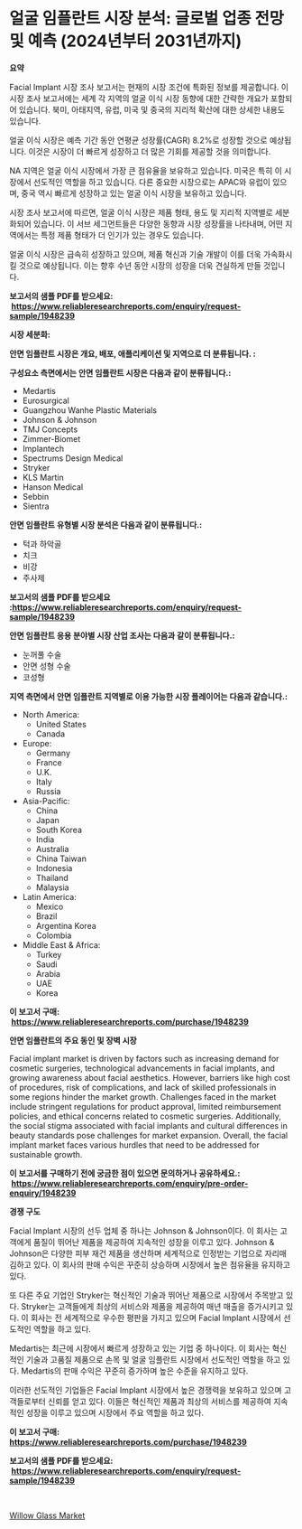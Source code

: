 <p><h1>얼굴 임플란트 시장 분석: 글로벌 업종 전망 및 예측 (2024년부터 2031년까지)</h1></p><p><strong>요약</strong></p>
<p><p>Facial Implant 시장 조사 보고서는 현재의 시장 조건에 특화된 정보를 제공합니다. 이 시장 조사 보고서에는 세계 각 지역의 얼굴 이식 시장 동향에 대한 간략한 개요가 포함되어 있습니다. 북미, 아태지역, 유럽, 미국 및 중국의 지리적 확산에 대한 상세한 내용도 있습니다.</p><p>얼굴 이식 시장은 예측 기간 동안 연평균 성장률(CAGR) 8.2%로 성장할 것으로 예상됩니다. 이것은 시장이 더 빠르게 성장하고 더 많은 기회를 제공할 것을 의미합니다.</p><p>NA 지역은 얼굴 이식 시장에서 가장 큰 점유율을 보유하고 있습니다. 미국은 특히 이 시장에서 선도적인 역할을 하고 있습니다. 다른 중요한 시장으로는 APAC와 유럽이 있으며, 중국 역시 빠르게 성장하고 있는 얼굴 이식 시장을 보유하고 있습니다.</p><p>시장 조사 보고서에 따르면, 얼굴 이식 시장은 제품 형태, 용도 및 지리적 지역별로 세분화되어 있습니다. 이 서브 세그먼트들은 다양한 동향과 시장 성장률을 나타내며, 어떤 지역에서는 특정 제품 형태가 더 인기가 있는 경우도 있습니다.</p><p>얼굴 이식 시장은 급속히 성장하고 있으며, 제품 혁신과 기술 개발이 이를 더욱 가속화시킬 것으로 예상됩니다. 이는 향후 수년 동안 시장의 성장을 더욱 견실하게 만들 것입니다.</p></p>
<p><strong>보고서의 샘플 PDF를 받으세요: &nbsp;<a href="https://www.reliableresearchreports.com/enquiry/request-sample/1948239">https://www.reliableresearchreports.com/enquiry/request-sample/1948239</a></strong></p>
<p><strong>시장 세분화:</strong></p>
<p><strong> 안면 임플란트 시장은 개요, 배포, 애플리케이션 및 지역으로 더 분류됩니다. :</strong></p>
<p><strong>구성요소 측면에서는 안면 임플란트 시장은 다음과 같이 분류됩니다.:</strong></p>
<p><ul><li>Medartis</li><li>Eurosurgical</li><li>Guangzhou Wanhe Plastic Materials</li><li>Johnson & Johnson</li><li>TMJ Concepts</li><li>Zimmer-Biomet</li><li>Implantech</li><li>Spectrums Design Medical</li><li>Stryker</li><li>KLS Martin</li><li>Hanson Medical</li><li>Sebbin</li><li>Sientra</li></ul></p>
<p><strong> 안면 임플란트 유형별 시장 분석은 다음과 같이 분류됩니다.:</strong></p>
<p><ul><li>턱과 하악골</li><li>치크</li><li>비강</li><li>주사제</li></ul></p>
<p><strong>보고서의 샘플 PDF를 받으세요 :<a href="https://www.reliableresearchreports.com/enquiry/request-sample/1948239">https://www.reliableresearchreports.com/enquiry/request-sample/1948239</a></strong></p>
<p><strong> 안면 임플란트 응용 분야별 시장 산업 조사는 다음과 같이 분류됩니다.:</strong></p>
<p><ul><li>눈꺼풀 수술</li><li>안면 성형 수술</li><li>코성형</li></ul></p>
<p><strong>지역 측면에서 안면 임플란트 지역별로 이용 가능한 시장 플레이어는 다음과 같습니다.:</strong></p>
<p><ul>
    <li>
        North America:
        <ul>
            <li>United States</li>
            <li>Canada</li>
        </ul>
    </li>
    <li>
        Europe:
        <ul>
            <li>Germany</li>
            <li>France</li>
            <li>U.K.</li>
            <li>Italy</li>
            <li>Russia</li>
        </ul>
    </li>
    <li>
        Asia-Pacific:
        <ul>
            <li>China</li>
            <li>Japan</li>
            <li>South Korea</li>
            <li>India</li>
            <li>Australia</li>
            <li>China Taiwan</li>
            <li>Indonesia</li>
            <li>Thailand</li>
            <li>Malaysia</li>
        </ul>
    </li>
    <li>
        Latin America:
        <ul>
            <li>Mexico</li>
            <li>Brazil</li>
            <li>Argentina Korea</li>
            <li>Colombia</li>
        </ul>
    </li>
    <li>
        Middle East & Africa:
        <ul>
            <li>Turkey</li>
            <li>Saudi</li>
            <li>Arabia</li>
            <li>UAE</li>
            <li>Korea</li>
        </ul>
    </li>
    </ul></p>
<p><strong>이 보고서 구매: &nbsp;<a href="https://www.reliableresearchreports.com/purchase/1948239">https://www.reliableresearchreports.com/purchase/1948239</a></strong></p>
<p><strong>안면 임플란트의 주요 동인 및 장벽 시장</strong></p>
<p><p>Facial implant market is driven by factors such as increasing demand for cosmetic surgeries, technological advancements in facial implants, and growing awareness about facial aesthetics. However, barriers like high cost of procedures, risk of complications, and lack of skilled professionals in some regions hinder the market growth. Challenges faced in the market include stringent regulations for product approval, limited reimbursement policies, and ethical concerns related to cosmetic surgeries. Additionally, the social stigma associated with facial implants and cultural differences in beauty standards pose challenges for market expansion. Overall, the facial implant market faces various hurdles that need to be addressed for sustainable growth.</p></p>
<p><strong>이 보고서를 구매하기 전에 궁금한 점이 있으면 문의하거나 공유하세요.: &nbsp;<a href="https://www.reliableresearchreports.com/enquiry/pre-order-enquiry/1948239">https://www.reliableresearchreports.com/enquiry/pre-order-enquiry/1948239</a></strong></p>
<p><strong>경쟁 구도</strong></p>
<p><p>Facial Implant 시장의 선두 업체 중 하나는 Johnson & Johnson이다. 이 회사는 고객에게 품질이 뛰어난 제품을 제공하여 지속적인 성장을 이루고 있다. Johnson & Johnson은 다양한 피부 재건 제품을 생산하며 세계적으로 인정받는 기업으로 자리매김하고 있다. 이 회사의 판매 수익은 꾸준히 상승하며 시장에서 높은 점유율을 유지하고 있다.</p><p>또 다른 주요 기업인 Stryker는 혁신적인 기술과 뛰어난 제품으로 시장에서 주목받고 있다. Stryker는 고객들에게 최상의 서비스와 제품을 제공하여 매년 매출을 증가시키고 있다. 이 회사는 전 세계적으로 우수한 평판을 가지고 있으며 Facial Implant 시장에서 선도적인 역할을 하고 있다.</p><p>Medartis는 최근에 시장에서 빠르게 성장하고 있는 기업 중 하나이다. 이 회사는 혁신적인 기술과 고품질 제품으로 손목 및 얼굴 임플란트 시장에서 선도적인 역할을 하고 있다. Medartis의 판매 수익은 꾸준히 증가하며 높은 수준을 유지하고 있다.</p><p>이러한 선도적인 기업들은 Facial Implant 시장에서 높은 경쟁력을 보유하고 있으며 고객들로부터 신뢰를 얻고 있다. 이들은 혁신적인 제품과 최상의 서비스를 제공하여 지속적인 성장을 이루고 있으며 시장에서 주요 역할을 하고 있다.</p></p>
<p><strong>이 보고서 구매: &nbsp; <a href="https://www.reliableresearchreports.com/purchase/1948239">https://www.reliableresearchreports.com/purchase/1948239</a></strong></p>
<p><strong>보고서의 샘플 PDF를 받으세요: &nbsp;<a href="https://www.reliableresearchreports.com/enquiry/request-sample/1948239">https://www.reliableresearchreports.com/enquiry/request-sample/1948239</a></strong><strong></strong></p>
<p>&nbsp;</p>
<p><p><a href="https://fearless-okapi-6c8.notion.site/Willow-Glass-Market-Growth-Market-Trends-COVID-19-Impact-and-Forecasts-for-period-from-2024-203-7094f932b0d84a97bcfd31e577ad52a1">Willow Glass Market</a></p></p>